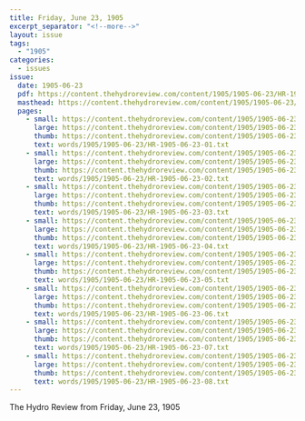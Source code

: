 ```yaml
---
title: Friday, June 23, 1905
excerpt_separator: "<!--more-->"
layout: issue
tags:
  - "1905"
categories:
  - issues
issue:
  date: 1905-06-23
  pdf: https://content.thehydroreview.com/content/1905/1905-06-23/HR-1905-06-23.pdf
  masthead: https://content.thehydroreview.com/content/1905/1905-06-23/masthead/HR-1905-06-23.jpg
  pages:
    - small: https://content.thehydroreview.com/content/1905/1905-06-23/small/HR-1905-06-23-01.jpg
      large: https://content.thehydroreview.com/content/1905/1905-06-23/large/HR-1905-06-23-01.jpg
      thumb: https://content.thehydroreview.com/content/1905/1905-06-23/thumbnails/HR-1905-06-23-01.jpg
      text: words/1905/1905-06-23/HR-1905-06-23-01.txt
    - small: https://content.thehydroreview.com/content/1905/1905-06-23/small/HR-1905-06-23-02.jpg
      large: https://content.thehydroreview.com/content/1905/1905-06-23/large/HR-1905-06-23-02.jpg
      thumb: https://content.thehydroreview.com/content/1905/1905-06-23/thumbnails/HR-1905-06-23-02.jpg
      text: words/1905/1905-06-23/HR-1905-06-23-02.txt
    - small: https://content.thehydroreview.com/content/1905/1905-06-23/small/HR-1905-06-23-03.jpg
      large: https://content.thehydroreview.com/content/1905/1905-06-23/large/HR-1905-06-23-03.jpg
      thumb: https://content.thehydroreview.com/content/1905/1905-06-23/thumbnails/HR-1905-06-23-03.jpg
      text: words/1905/1905-06-23/HR-1905-06-23-03.txt
    - small: https://content.thehydroreview.com/content/1905/1905-06-23/small/HR-1905-06-23-04.jpg
      large: https://content.thehydroreview.com/content/1905/1905-06-23/large/HR-1905-06-23-04.jpg
      thumb: https://content.thehydroreview.com/content/1905/1905-06-23/thumbnails/HR-1905-06-23-04.jpg
      text: words/1905/1905-06-23/HR-1905-06-23-04.txt
    - small: https://content.thehydroreview.com/content/1905/1905-06-23/small/HR-1905-06-23-05.jpg
      large: https://content.thehydroreview.com/content/1905/1905-06-23/large/HR-1905-06-23-05.jpg
      thumb: https://content.thehydroreview.com/content/1905/1905-06-23/thumbnails/HR-1905-06-23-05.jpg
      text: words/1905/1905-06-23/HR-1905-06-23-05.txt
    - small: https://content.thehydroreview.com/content/1905/1905-06-23/small/HR-1905-06-23-06.jpg
      large: https://content.thehydroreview.com/content/1905/1905-06-23/large/HR-1905-06-23-06.jpg
      thumb: https://content.thehydroreview.com/content/1905/1905-06-23/thumbnails/HR-1905-06-23-06.jpg
      text: words/1905/1905-06-23/HR-1905-06-23-06.txt
    - small: https://content.thehydroreview.com/content/1905/1905-06-23/small/HR-1905-06-23-07.jpg
      large: https://content.thehydroreview.com/content/1905/1905-06-23/large/HR-1905-06-23-07.jpg
      thumb: https://content.thehydroreview.com/content/1905/1905-06-23/thumbnails/HR-1905-06-23-07.jpg
      text: words/1905/1905-06-23/HR-1905-06-23-07.txt
    - small: https://content.thehydroreview.com/content/1905/1905-06-23/small/HR-1905-06-23-08.jpg
      large: https://content.thehydroreview.com/content/1905/1905-06-23/large/HR-1905-06-23-08.jpg
      thumb: https://content.thehydroreview.com/content/1905/1905-06-23/thumbnails/HR-1905-06-23-08.jpg
      text: words/1905/1905-06-23/HR-1905-06-23-08.txt
---
```


The Hydro Review from Friday, June 23, 1905

<!--more-->

